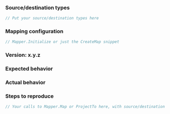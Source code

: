 <!-- 
   If you've just upgraded to 8.0, please read the upgrade guide first (https://docs.automapper.org/en/latest/8.0-Upgrade-Guide.html).
-->
<!-- For feature requests, just clear out the below 
Try to provide [a minimal, complete, and verifiable example](https://stackoverflow.com/help/mcve), preferably a [gist](https://gist.github.com/lbargaoanu/9c7233441c3a3413cc2b9b9ebb5964a9) that we can execute and see fail. [Here](https://gist.github.com/lbargaoanu/0cbc531306223f7ffc5468becf2642d6) is an example for ProjectTo.
-->

### Source/destination types

```csharp
// Put your source/destination types here
```

### Mapping configuration

```csharp
// Mapper.Initialize or just the CreateMap snippet 
```

### Version: x.y.z
<!-- 
    Include the major/minor version (4.2.1, 5.2.0, 6.0.2 etc) 
    If you're using ProjectTo, also specify the EF Core or EF6 version.
--> 

### Expected behavior

<!-- What did you expect to happen? Or what used to happen in an older version? -->

### Actual behavior

<!-- What happened instead? -->

### Steps to reproduce

```csharp
// Your calls to Mapper.Map or ProjectTo here, with source/destination objects constructed
```
